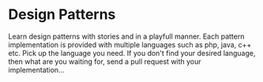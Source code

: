 # Design Patterns

Learn design patterns with stories and in a playfull manner. Each pattern implementation is provided with multiple languages such as php, java, c++ etc. Pick up the language you need. If you don't find your desired language, then what are you waiting for, send a pull request with your implementation...